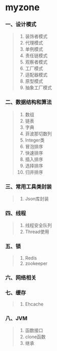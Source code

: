 # myzone
### 一、设计模式
>1) 装饰者模式
>2) 代理模式
>3) 单例模式
>4) 责任链模式
>5) 观察者模式
>6) 工厂模式
>7) 适配器模式
>8) 原型模式
>9) 抽象工厂模式
### 二、数据结构和算法
>1) 数组
>2) 链表
>3) 字典
>4) 菲波那切数列
>5) Integer类
>6) 冒泡排序
>7) 快速排序
>8) 插入排序
>9) 选择排序
>10) 归并排序
### 三、常用工具类封装
>1) Json库封装
### 四、线程
>1) 线程安全队列
>2) Thread使用
### 五、锁
>1) Redis
>2) zookeeper
### 六、网络相关
### 七、缓存
>1) Ehcache
### 八、JVM
>1) 函数接口
>2) clone函数
>3) 继承
